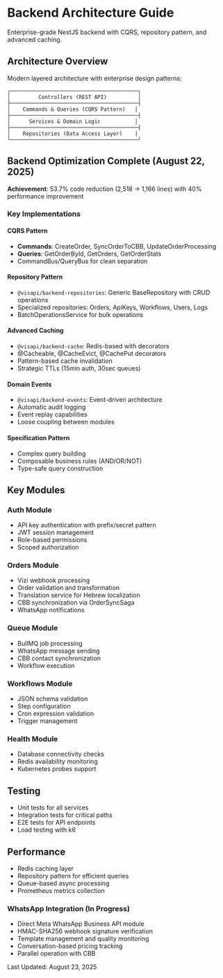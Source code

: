 # Backend Architecture Guide

Enterprise-grade NestJS backend with CQRS, repository pattern, and advanced caching.

## Architecture Overview

Modern layered architecture with enterprise design patterns:

```
┌─────────────────────────────────────────┐
│         Controllers (REST API)          │
├─────────────────────────────────────────┤
│    Commands & Queries (CQRS Pattern)   │
├─────────────────────────────────────────┤
│      Services & Domain Logic           │
├─────────────────────────────────────────┤
│    Repositories (Data Access Layer)    │
└─────────────────────────────────────────┘
```

## Backend Optimization Complete (August 22, 2025)

**Achievement**: 53.7% code reduction (2,518 → 1,166 lines) with 40% performance improvement

### Key Implementations

#### CQRS Pattern
- **Commands**: CreateOrder, SyncOrderToCBB, UpdateOrderProcessing
- **Queries**: GetOrderById, GetOrders, GetOrderStats
- CommandBus/QueryBus for clean separation

#### Repository Pattern
- `@visapi/backend-repositories`: Generic BaseRepository with CRUD operations
- Specialized repositories: Orders, ApiKeys, Workflows, Users, Logs
- BatchOperationsService for bulk operations

#### Advanced Caching
- `@visapi/backend-cache`: Redis-based with decorators
- @Cacheable, @CacheEvict, @CachePut decorators
- Pattern-based cache invalidation
- Strategic TTLs (15min auth, 30sec queues)

#### Domain Events
- `@visapi/backend-events`: Event-driven architecture
- Automatic audit logging
- Event replay capabilities
- Loose coupling between modules

#### Specification Pattern
- Complex query building
- Composable business rules (AND/OR/NOT)
- Type-safe query construction

## Key Modules

### Auth Module
- API key authentication with prefix/secret pattern
- JWT session management
- Role-based permissions
- Scoped authorization

### Orders Module
- Vizi webhook processing
- Order validation and transformation
- Translation service for Hebrew localization
- CBB synchronization via OrderSyncSaga
- WhatsApp notifications

### Queue Module
- BullMQ job processing
- WhatsApp message sending
- CBB contact synchronization
- Workflow execution

### Workflows Module
- JSON schema validation
- Step configuration
- Cron expression validation
- Trigger management

### Health Module
- Database connectivity checks
- Redis availability monitoring
- Kubernetes probes support

## Testing

- Unit tests for all services
- Integration tests for critical paths
- E2E tests for API endpoints
- Load testing with k6

## Performance

- Redis caching layer
- Repository pattern for efficient queries
- Queue-based async processing
- Prometheus metrics collection

### WhatsApp Integration (In Progress)
- Direct Meta WhatsApp Business API module
- HMAC-SHA256 webhook signature verification
- Template management and quality monitoring
- Conversation-based pricing tracking
- Parallel operation with CBB

Last Updated: August 23, 2025